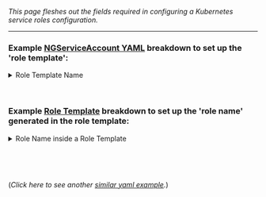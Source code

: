 _This page fleshes out the fields required in configuring a Kubernetes service roles configuration._

***


### Example [NGServiceAccount YAML](https://github.ibm.com/gensec/platform-inventory/blob/main/secops/v1/ngserviceaccount/genctl-acadia-action-agent.yaml) breakdown to set up the 'role template':

<details>
<summary>Role Template Name</summary>

![Role Template Name Example in a K8 Service Account Configuration](https://github.ibm.com/gensec/OperatorVault-Wiki/blob/master/assets/Role%20Template%20Name%20in%20k8%20sa.png)
</details>



<p>&nbsp;</p>



### Example [Role Template](https://github.ibm.com/gensec/platform-inventory/blob/main/secops/v1/vaultrole/sa-ng-kc-template.yaml) breakdown to set up the 'role name' generated in the role template:

<details>
<summary>Role Name inside a Role Template</summary>

![Role Name Example in a Role Template](https://github.ibm.com/gensec/OperatorVault-Wiki/blob/master/assets/Role%20Name%20in%20a%20Role%20Template%20Example.png)
</details>

 
<p>&nbsp;</p>
<p>&nbsp;</p>

(_Click here to see another [similar yaml example](https://github.ibm.com/gensec/platform-inventory/blob/main/secops/v1/ngserviceaccount/genctl-acadia-agent.yaml)._)